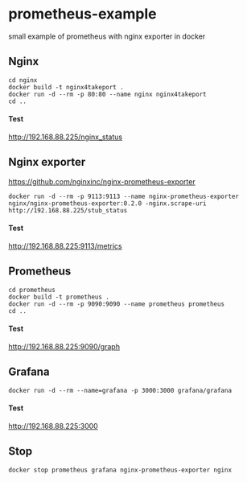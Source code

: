 # prometheus-example
small example of prometheus with nginx exporter in docker

## Nginx
```
cd nginx
docker build -t nginx4takeport .
docker run -d --rm -p 80:80 --name nginx nginx4takeport
cd ..
```

#### Test
http://192.168.88.225/nginx_status

## Nginx exporter
https://github.com/nginxinc/nginx-prometheus-exporter
```
docker run -d --rm -p 9113:9113 --name nginx-prometheus-exporter nginx/nginx-prometheus-exporter:0.2.0 -nginx.scrape-uri http://192.168.88.225/stub_status
```

#### Test
http://192.168.88.225:9113/metrics

## Prometheus
```
cd prometheus
docker build -t prometheus .
docker run -d --rm -p 9090:9090 --name prometheus prometheus
cd ..
```

#### Test
http://192.168.88.225:9090/graph

## Grafana
```
docker run -d --rm --name=grafana -p 3000:3000 grafana/grafana
```

#### Test
http://192.168.88.225:3000


## Stop
```
docker stop prometheus grafana nginx-prometheus-exporter nginx
```